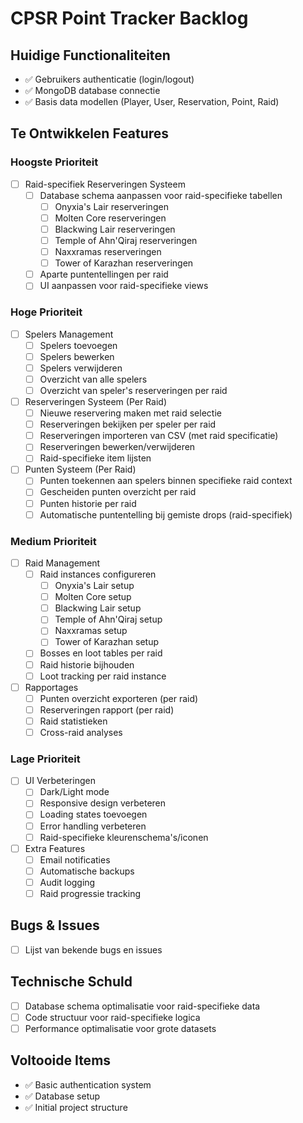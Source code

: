 # CPSR Point Tracker Backlog

## Huidige Functionaliteiten
- ✅ Gebruikers authenticatie (login/logout)
- ✅ MongoDB database connectie
- ✅ Basis data modellen (Player, User, Reservation, Point, Raid)

## Te Ontwikkelen Features

### Hoogste Prioriteit
- [ ] Raid-specifiek Reserveringen Systeem
  - [ ] Database schema aanpassen voor raid-specifieke tabellen
    - [ ] Onyxia's Lair reserveringen
    - [ ] Molten Core reserveringen
    - [ ] Blackwing Lair reserveringen
    - [ ] Temple of Ahn'Qiraj reserveringen
    - [ ] Naxxramas reserveringen
    - [ ] Tower of Karazhan reserveringen
  - [ ] Aparte puntentellingen per raid
  - [ ] UI aanpassen voor raid-specifieke views

### Hoge Prioriteit
- [ ] Spelers Management
  - [ ] Spelers toevoegen
  - [ ] Spelers bewerken
  - [ ] Spelers verwijderen
  - [ ] Overzicht van alle spelers
  - [ ] Overzicht van speler's reserveringen per raid

- [ ] Reserveringen Systeem (Per Raid)
  - [ ] Nieuwe reservering maken met raid selectie
  - [ ] Reserveringen bekijken per speler per raid
  - [ ] Reserveringen importeren van CSV (met raid specificatie)
  - [ ] Reserveringen bewerken/verwijderen
  - [ ] Raid-specifieke item lijsten

- [ ] Punten Systeem (Per Raid)
  - [ ] Punten toekennen aan spelers binnen specifieke raid context
  - [ ] Gescheiden punten overzicht per raid
  - [ ] Punten historie per raid
  - [ ] Automatische puntentelling bij gemiste drops (raid-specifiek)

### Medium Prioriteit
- [ ] Raid Management
  - [ ] Raid instances configureren
    - [ ] Onyxia's Lair setup
    - [ ] Molten Core setup
    - [ ] Blackwing Lair setup
    - [ ] Temple of Ahn'Qiraj setup
    - [ ] Naxxramas setup
    - [ ] Tower of Karazhan setup
  - [ ] Bosses en loot tables per raid
  - [ ] Raid historie bijhouden
  - [ ] Loot tracking per raid instance

- [ ] Rapportages
  - [ ] Punten overzicht exporteren (per raid)
  - [ ] Reserveringen rapport (per raid)
  - [ ] Raid statistieken
  - [ ] Cross-raid analyses

### Lage Prioriteit
- [ ] UI Verbeteringen
  - [ ] Dark/Light mode
  - [ ] Responsive design verbeteren
  - [ ] Loading states toevoegen
  - [ ] Error handling verbeteren
  - [ ] Raid-specifieke kleurenschema's/iconen

- [ ] Extra Features
  - [ ] Email notificaties
  - [ ] Automatische backups
  - [ ] Audit logging
  - [ ] Raid progressie tracking

## Bugs & Issues
- [ ] Lijst van bekende bugs en issues

## Technische Schuld
- [ ] Database schema optimalisatie voor raid-specifieke data
- [ ] Code structuur voor raid-specifieke logica
- [ ] Performance optimalisatie voor grote datasets

## Voltooide Items
- ✅ Basic authentication system
- ✅ Database setup
- ✅ Initial project structure 